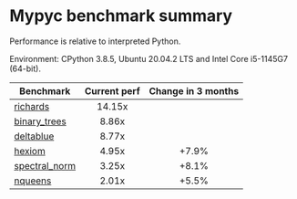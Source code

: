 # Mypyc benchmark summary

Performance is relative to interpreted Python.

Environment: CPython 3.8.5, Ubuntu 20.04.2 LTS and Intel Core i5-1145G7 (64-bit).

| Benchmark | Current perf | Change in 3 months |
| --- | :---: | :---: |
| [richards](benchmarks/richards.md) | 14.15x |  |
| [binary_trees](benchmarks/binary_trees.md) | 8.86x |  |
| [deltablue](benchmarks/deltablue.md) | 8.77x |  |
| [hexiom](benchmarks/hexiom.md) | 4.95x | +7.9% |
| [spectral_norm](benchmarks/spectral_norm.md) | 3.25x | +8.1% |
| [nqueens](benchmarks/nqueens.md) | 2.01x | +5.5% |
